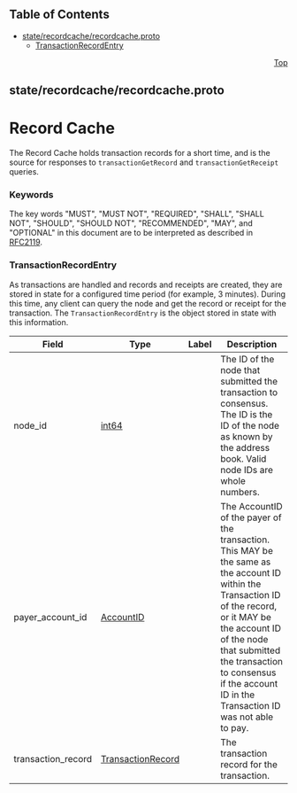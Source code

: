 ## Table of Contents

- [state/recordcache/recordcache.proto](#state_recordcache_recordcache-proto)
    - [TransactionRecordEntry](#proto-TransactionRecordEntry)
  



<a name="state_recordcache_recordcache-proto"></a>
<p align="right"><a href="#top">Top</a></p>

## state/recordcache/recordcache.proto
# Record Cache
The Record Cache holds transaction records for a short time, and is the source for responses to
`transactionGetRecord` and `transactionGetReceipt` queries.


### Keywords
The key words "MUST", "MUST NOT", "REQUIRED", "SHALL", "SHALL NOT",
"SHOULD", "SHOULD NOT", "RECOMMENDED", "MAY", and "OPTIONAL" in this
document are to be interpreted as described in [RFC2119](https://www.ietf.org/rfc/rfc2119).


<a name="proto-TransactionRecordEntry"></a>

### TransactionRecordEntry
As transactions are handled and records and receipts are created, they are stored in state for a
configured time period (for example, 3 minutes). During this time, any client can query the node
and get the record or receipt for the transaction. The `TransactionRecordEntry` is the object
stored in state with this information.


| Field | Type | Label | Description |
| ----- | ---- | ----- | ----------- |
| node_id | [int64](#int64) |  | The ID of the node that submitted the transaction to consensus.<br/> The ID is the ID of the node as known by the address book. Valid node IDs are whole numbers. |
| payer_account_id | [AccountID](#proto-AccountID) |  | The AccountID of the payer of the transaction.<br/> This MAY be the same as the account ID within the Transaction ID of the record, or it MAY be the account ID of the node that submitted the transaction to consensus if the account ID in the Transaction ID was not able to pay. |
| transaction_record | [TransactionRecord](#proto-TransactionRecord) |  | The transaction record for the transaction. |





 <!-- end messages -->

 <!-- end enums -->

 <!-- end HasExtensions -->

 <!-- end services -->


